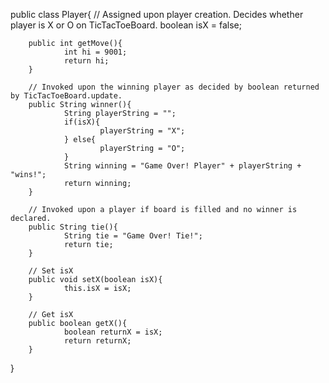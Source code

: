 public class Player{
        // Assigned upon player creation. Decides whether player is X or O on TicTacToeBoard.
        boolean isX = false;

        public int getMove(){
                int hi = 9001;
                return hi;
        }

        // Invoked upon the winning player as decided by boolean returned by TicTacToeBoard.update.
        public String winner(){
                String playerString = "";
                if(isX){
                        playerString = "X";
                } else{
                        playerString = "O";
                }
                String winning = "Game Over! Player" + playerString + "wins!";
                return winning;
        }

        // Invoked upon a player if board is filled and no winner is declared.
        public String tie(){
                String tie = "Game Over! Tie!";
                return tie;
        }

        // Set isX
        public void setX(boolean isX){
                this.isX = isX;
        }

        // Get isX
        public boolean getX(){
                boolean returnX = isX;
                return returnX;
        }
}
